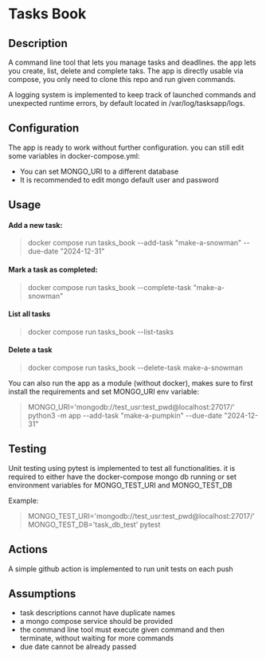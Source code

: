 # Tasks Book

## Description
A command line tool that lets you manage tasks and deadlines. the app lets you create, list, delete and complete taks.
The app is directly usable via compose, you only need to clone this repo and run given commands.

A logging system is implemented to keep track of launched commands and unexpected runtime errors, by default located in 
/var/log/tasksapp/logs.

## Configuration
The app is ready to work without further configuration. you can still edit some variables in docker-compose.yml:
- You can set MONGO_URI to a different database
- It is recommended to edit mongo default user and password

## Usage
#### Add a new task:
> docker compose run tasks_book --add-task "make-a-snowman" --due-date "2024-12-31"

#### Mark a task as completed:
> docker compose run tasks_book --complete-task "make-a-snowman"

#### List all tasks
> docker compose run tasks_book --list-tasks

#### Delete a task
> docker compose run tasks_book --delete-task make-a-snowman

You can also run the app as a module (without docker), makes sure to first install the requirements 
and set MONGO_URI env variable:

> MONGO_URI='mongodb://test_usr:test_pwd@localhost:27017/' python3 -m app --add-task "make-a-pumpkin" --due-date "2024-12-31"
## Testing
Unit testing using pytest is implemented to test all functionalities. 
it is required to either have the docker-compose mongo db running or set environment variables for 
MONGO_TEST_URI and MONGO_TEST_DB

Example:
> MONGO_TEST_URI='mongodb://test_usr:test_pwd@localhost:27017/' MONGO_TEST_DB='task_db_test' pytest

## Actions
A simple github action is implemented to run unit tests on each push

## Assumptions
- task descriptions cannot have duplicate names
- a mongo compose service should be provided
- the command line tool must execute given command and then terminate, without waiting for more commands
- due date cannot be already passed
